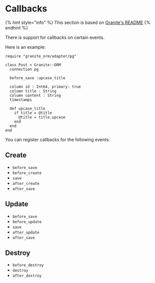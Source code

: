 # Callbacks

{% hint style="info" %}
This section is based on [Granite's README](https://docs.amberframework.org/granite)
{% endhint %}

There is support for callbacks on certain events.

Here is an example:

```crystal
require "granite_orm/adapter/pg"

class Post < Granite::ORM
  connection pg

  before_save :upcase_title

  column id : Int64, primary: true
  column title : String
  column content : String
  timestamps

  def upcase_title
    if title = @title
      @title = title.upcase
    end
  end
end
```

You can register callbacks for the following events:

## Create

* `before_save`
* `before_create`
* `save`
* `after_create`
* `after_save`

## Update

* `before_save`
* `before_update`
* `save`
* `after_update`
* `after_save`

## Destroy

* `before_destroy`
* `destroy`
* `after_destroy`

